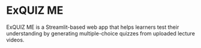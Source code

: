 # ExQUIZ ME
 ExQUIZ ME  is a Streamlit-based web app that helps learners test their understanding by generating multiple-choice quizzes from uploaded lecture videos.

